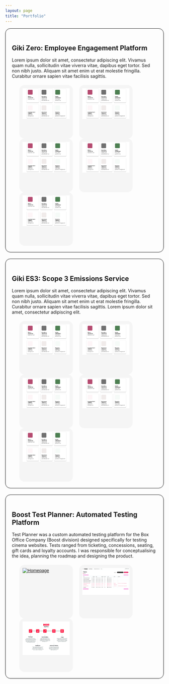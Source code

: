 ```yaml
---
layout: page
title: "Portfolio"
---
```

<style>
.lb-album{
	width: 100%;
    display: table;
	margin: 0 auto;
	font-family: 'BebasNeueRegular', 'Arial Narrow', Arial, sans-serif;
    list-style-type: none;
    margin-top: 20px;

}
.lb-album li{
	float: left;
	margin-right: 20px;
	position: relative;
    list-style-type: none;
}
.lb-album li > a,
.lb-album li > a img{
	display: block;
}
.lb-album li > a{
	width: 150px;
	height: 150px;
	position: relative;
	padding: 10px;
	background: #F5F5F5;
	border-radius: 16px;
    margin-bottom: 20px;
}

.lb-album li > a span{
	position: absolute;
	width: 150px;
	height: 150px;
	top: 10px;
	left: 10px;
	text-align: center;
	line-height: 150px;
	color: rgba(27,54,81,0.8);
	font-size: 24px;
	opacity: 0;
	background: 
		radial-gradient(
			center, 
			ellipse cover, 
			rgba(255,255,255,0.56) 0%,
			rgba(241,210,194,1) 100%
		);
	transition: opacity 0.3s linear;
}
.lb-album li > a:hover span{
	opacity: 1;
}

.lb-overlay{
	width: 0px;
	height: 0px;
	position: fixed;
	overflow: hidden;
	left: 0px;
	top: 0px;
	padding: 0px;
	z-index: 99;
	text-align: center;
	background: 
		radial-gradient(
			center, 
			ellipse cover, 
			rgba(255,255,255,0.56) 0%,
			rgba(241,210,194,1) 100%
		);
}

.lb-overlay > div{
	position: relative;
	color: rgba(27,54,81,0.8);
	width: 550px;
	height: 80px;
	margin: 40px auto 0px auto;
}
.lb-overlay div h3,
.lb-overlay div p{
	padding: 0px 20px;
	width: 200px;
	height: 60px;
}
.lb-overlay div h3{
	font-size: 36px;
	float: left;
	text-align: right;
	border-right: 1px solid rgba(27,54,81,0.4);
}
.lb-overlay div h3 span,
.lb-overlay div p{
	font-size: 16px;
	font-family: Constantia, Palatino, serif;
	font-style: italic;
}
.lb-overlay div h3 span{
	display: block;
	line-height: 6px;
}
.lb-overlay div p{
	font-size: 14px;
	text-align: left;
	float: left;
	width: 260px;
}

.lb-overlay a.lb-close{
	z-index: 1001;
	color: #000000;
	position: absolute;
	top: 100px;
	left: 50%;
	font-size: 15px;
	line-height: 26px;
	text-align: center;
	width: 126px;
	height: 23px;
	overflow: hidden;
	margin-left: -55px;
	opacity: 0;
    font-family: HKGrotesk-Medium;
}

.lb-overlay:target {
	width: auto;
	height: auto;
	bottom: 0px;
	right: 0px;
	padding: 80px 100px 120px 100px;
    background: #F5F5F5;
    overflow: scroll;
}

.lb-overlay:target img,
.lb-overlay:target a.lb-close{
	opacity: 1;
}

.lb-overlay:target img {
	animation: fadeInScale 1.2s ease-in-out;
    margin-top: 55px;
    width: 60% !important;
}

@keyframes fadeInScale {
  0% { transform: scale(0.6); opacity: 0; }
  100% { transform: scale(1); opacity: 1; }
}

.portfolio1 {
    border: 1px solid #000000;
    border-radius: 16px;
    padding: 20px;
    margin-bottom: 20px;
}

.portfolioimg {
    max-height: 100%;
}

.lb-album li > a, .lb-album li > a img {
    margin: 0 auto;
}

@media only screen and (min-device-width : 0px) and (max-device-width : 480px) and (orientation : portrait) { 

.lb-album li > a {
    width: 105px;
    height: 105px; 
    margin-bottom: 20px !important;
}

.lb-overlay:target img {
	animation: fadeInScale 1.2s ease-in-out;
    margin-top: 180px;
}

.lb-overlay a.lb-close {
    top: 130px;
}

.lb-overlay:target {
    padding: 0px;
}

}

</style>
<div class="portfolio1">
<h2>Giki Zero: Employee Engagement Platform</h2> 

Lorem ipsum dolor sit amet, consectetur adipiscing elit. Vivamus quam nulla, sollicitudin vitae viverra vitae, dapibus eget tortor. Sed non nibh justo. Aliquam sit amet enim ut erat molestie fringilla. Curabitur ornare sapien vitae facilisis sagittis. 

<ul class="lb-album">
	<li>
		<a href="#image-1">
			<img src="/assets/img/designsystems.png" class="portfolioimg" alt="image01">
		</a>
        <div class="lb-overlay" id="image-1">
            <img src="/assets/img/designsystems.png" alt="image01" />
            <a href="#page" class="lb-close">Return to Portfolio</a>    
        </div>
	</li>
	<li>
		<a href="#image-2">
			<img src="/assets/img/designsystems.png" class="portfolioimg" alt="image01">
		</a>
        <div class="lb-overlay" id="image-2">
            <img src="/assets/img/designsystems.png" alt="image01" />
            <a href="#page" class="lb-close">Return to Portfolio</a>    
        </div>
	</li>
    	<li>
		<a href="#image-3">
			<img src="/assets/img/designsystems.png" class="portfolioimg" alt="image01">
		</a>
        <div class="lb-overlay" id="image-3">
            <img src="/assets/img/designsystems.png" alt="image01" />
            <a href="#page" class="lb-close">Return to Portfolio</a>    
        </div>
	</li>
    <li>
		<a href="#image-4">
			<img src="/assets/img/designsystems.png" class="portfolioimg" alt="image01">
		</a>
        <div class="lb-overlay" id="image-4">
            <img src="/assets/img/designsystems.png" alt="image01" />
            <a href="#page" class="lb-close">Return to Portfolio</a>    
        </div>
	</li>
        <li>
		<a href="#image-5">
			<img src="/assets/img/designsystems.png" class="portfolioimg" alt="image01">
		</a>
        <div class="lb-overlay" id="image-5">
            <img src="/assets/img/designsystems.png" alt="image01" />
            <a href="#page" class="lb-close">Return to Portfolio</a>    
        </div>
	</li>
</ul>
</div>
<div class="portfolio1">
<h2>Giki ES3: Scope 3 Emissions Service</h2> 

Lorem ipsum dolor sit amet, consectetur adipiscing elit. Vivamus quam nulla, sollicitudin vitae viverra vitae, dapibus eget tortor. Sed non nibh justo. Aliquam sit amet enim ut erat molestie fringilla. Curabitur ornare sapien vitae facilisis sagittis. Lorem ipsum dolor sit amet, consectetur adipiscing elit. 

<ul class="lb-album">
	<li>
		<a href="#image-6">
			<img src="/assets/img/designsystems.png" class="portfolioimg" alt="image01">
		</a>
        <div class="lb-overlay" id="image-6">
            <img src="/assets/img/designsystems.png" alt="image01" />
            <a href="#page" class="lb-close">Return to Portfolio</a>    
        </div>
	</li>
	<li>
		<a href="#image-7">
			<img src="/assets/img/designsystems.png" class="portfolioimg" alt="image01">
		</a>
        <div class="lb-overlay" id="image-7">
            <img src="/assets/img/designsystems.png" alt="image01" />
            <a href="#page" class="lb-close">Return to Portfolio</a>    
        </div>
	</li>
    	<li>
		<a href="#image-8">
			<img src="/assets/img/designsystems.png" class="portfolioimg" alt="image01">
		</a>
        <div class="lb-overlay" id="image-8">
            <img src="/assets/img/designsystems.png" alt="image01" />
            <a href="#page" class="lb-close">Return to Portfolio</a>    
        </div>
	</li>
    	<li>
		<a href="#image-9">
			<img src="/assets/img/designsystems.png" class="portfolioimg" alt="image01">
		</a>
        <div class="lb-overlay" id="image-9">
            <img src="/assets/img/designsystems.png" class="portfolioimg" alt="image01" />
            <a href="#page" class="lb-close">Return to Portfolio</a>    
        </div>
	</li>
    	<li>
		<a href="#image-10">
			<img src="/assets/img/designsystems.png" class="portfolioimg" alt="image01">
		</a>
        <div class="lb-overlay" id="image-10">
            <img src="/assets/img/designsystems.png" alt="image01" />
            <a href="#page" class="lb-close">Return to Portfolio</a>    
        </div>
	</li>
</ul>
</div>
<div class="portfolio1">
<h2>Boost Test Planner: Automated Testing Platform</h2> 

Test Planner was a custom automated testing platform for the Box Office Company (Boost division) designed specifically for testing cinema websites. Tests ranged from ticketing, concessions, seating, gift cards and loyalty accounts. I was responsible for conceptualising the idea, planning the roadmap and designing the product. 

<ul class="lb-album">
	<li>
		<a href="#image-11">
			<img src="/assets/img/nightrider1.jpg" class="portfolioimg" alt="Homepage">
		</a>
        <div class="lb-overlay" id="image-11">
            <img src="/assets/img/nightrider1.jpg" alt="Homepage" />
            <a href="#page" class="lb-close">Return to Portfolio</a>    
        </div>
	</li>
	<li>
		<a href="#image-12">
			<img src="/assets/img/nightrider2.jpg" class="portfolioimg" alt="Comparison">
		</a>
        <div class="lb-overlay" id="image-12">
            <img src="/assets/img/nightrider2.jpg" alt="Comparison" />
            <a href="#page" class="lb-close">Return to Portfolio</a>    
        </div>
	</li>
    	<li>
		<a href="#image-13">
			<img src="/assets/img/nightrider3.jpg" class="portfolioimg" alt="Roadmap">
		</a>
        <div class="lb-overlay" id="image-13">
            <img src="/assets/img/nightrider3.jpg" alt="Roadmap" />
            <a href="#page" class="lb-close">Return to Portfolio</a>    
        </div>
	</li>

</ul>
</div>
